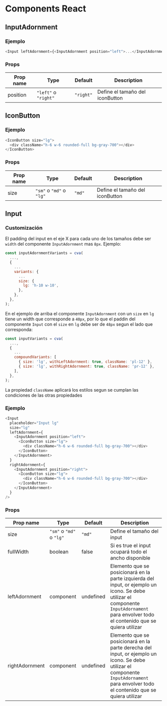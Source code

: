 # Components React

## InputAdornment

### Ejemplo

```js
<Input leftAdornment={<InputAdornment position="left">...</InputAdornment>} />
```

### Props

| Prop name | Type                 | Default   | Description                     |
| --------- | -------------------- | --------- | ------------------------------- |
| position  | `"left"` o `"right"` | `"right"` | Define el tamaño del iconButton |

## IconButton

### Ejemplo

```js
<IconButton size="lg">
  <div className="h-6 w-6 rounded-full bg-gray-700"></div>
</IconButton>
```

### Props

| Prop name | Type                     | Default | Description                     |
| --------- | ------------------------ | ------- | ------------------------------- |
| size      | `"sm"` o `"md"` o `"lg"` | `"md"`  | Define el tamaño del iconButton |

## Input

### Customización

El padding del input en el eje X para cada uno de los tamaños debe ser `width` del componente `InputAdornment` mas `8px`.
Ejemplo:

```js
const inputAdornmentVariants = cva(
  ...,
  {
    ...
    variants: {
      ...
      size: {
        lg: 'h-10 w-10',
      },
    },
  },
);
```

En el ejemplo de arriba el componente `InputAdornment` con un `size` en `lg` tiene un width que corresponde a `40px`, por lo que el paddin del componente `Input` con el `size` en `lg` debe ser de `48px` segun el lado que corresponda:

```js
const inputVariants = cva(
  ...,
  {
    ...
    compoundVariants: [
      { size: 'lg', withLeftAdornment: true, className: 'pl-12' },
      { size: 'lg', withRightAdornment: true, className: 'pr-12' },
    ],
  },
);

```

La propiedad `className` aplicará los estilos segun se cumplan las condiciones de las otras propiedades

### Ejemplo

```js
<Input
  placeholder="Input lg"
  size="lg"
  leftAdornment={
    <InputAdornment position="left">
      <IconButton size="lg">
        <div className="h-6 w-6 rounded-full bg-gray-700"></div>
      </IconButton>
    </InputAdornment>
  }
  rightAdornment={
    <InputAdornment position="right">
      <IconButton size="lg">
        <div className="h-6 w-6 rounded-full bg-gray-700"></div>
      </IconButton>
    </InputAdornment>
  }
/>
```

### Props

| Prop name      | Type                     | Default   | Description                                                                                                                                                                               |
| -------------- | ------------------------ | --------- | ----------------------------------------------------------------------------------------------------------------------------------------------------------------------------------------- |
| size           | `"sm"` o `"md"` o `"lg"` | `"md"`    | Define el tamaño del input                                                                                                                                                                |
| fullWidth      | boolean                  | false     | Si es true el input ocupará todo el ancho disponible                                                                                                                                      |
| leftAdornment  | component                | undefined | Elemento que se posicionará en la parte izquierda del input, or ejemplo un icono. Se debe utilizar el componente `InputAdornament` para envolver todo el contenido que se quiera utilizar |
| rightAdornment | component                | undefined | Elemento que se posicionará en la parte derecha del input, or ejemplo un icono. Se debe utilizar el componente `InputAdornament` para envolver todo el contenido que se quiera utilizar   |
